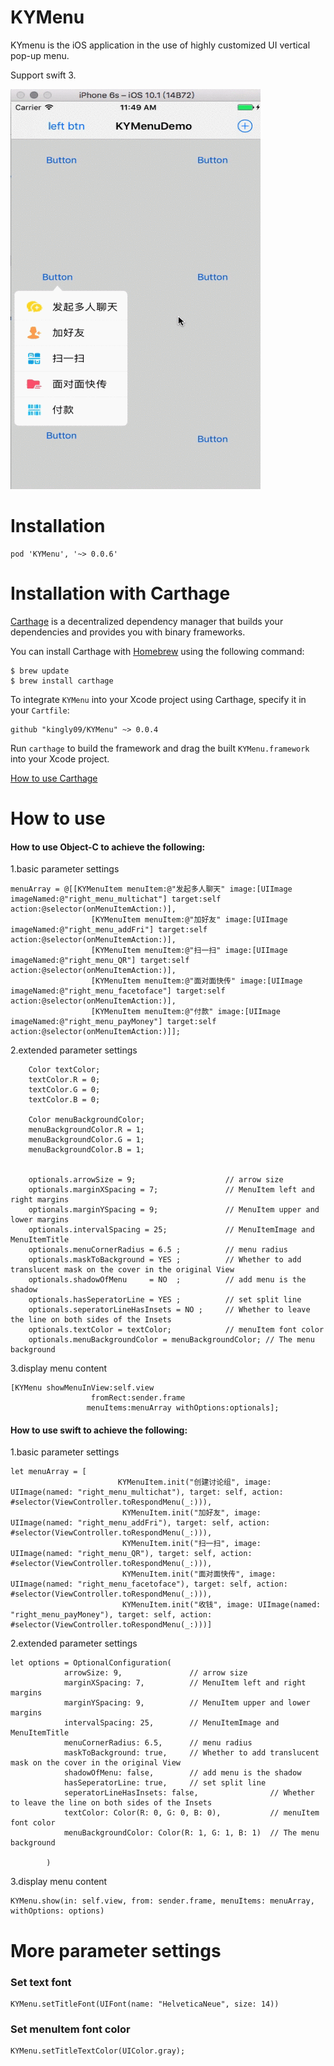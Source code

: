 # KYMenu
KYmenu is the iOS application in the use of highly customized UI vertical
   pop-up menu.

Support swift 3.


![](https://raw.githubusercontent.com/kingly09/KYMenu/master/KYMenu.gif)


# Installation
```
pod 'KYMenu', '~> 0.0.6'
```

# Installation with Carthage


[Carthage](https://github.com/Carthage/Carthage) is a decentralized dependency manager that builds your dependencies and provides you with binary frameworks.

You can install Carthage with [Homebrew](https://brew.sh/)  using the following command:

```
$ brew update
$ brew install carthage
```

To integrate `KYMenu` into your Xcode project using Carthage, specify it in your `Cartfile`:

```
github "kingly09/KYMenu" ~> 0.0.4
```
Run `carthage` to build the framework and drag the built `KYMenu.framework` into your Xcode project.

[How to use Carthage](https://my.oschina.net/kinglyphp/blog/1560525)

# How to use
#### How to use **Object-C** to achieve the following:
1.basic parameter settings

```
menuArray = @[[KYMenuItem menuItem:@"发起多人聊天" image:[UIImage imageNamed:@"right_menu_multichat"] target:self action:@selector(onMenuItemAction:)],
                  [KYMenuItem menuItem:@"加好友" image:[UIImage imageNamed:@"right_menu_addFri"] target:self action:@selector(onMenuItemAction:)],
                  [KYMenuItem menuItem:@"扫一扫" image:[UIImage imageNamed:@"right_menu_QR"] target:self action:@selector(onMenuItemAction:)],
                  [KYMenuItem menuItem:@"面对面快传" image:[UIImage imageNamed:@"right_menu_facetoface"] target:self action:@selector(onMenuItemAction:)],
                  [KYMenuItem menuItem:@"付款" image:[UIImage imageNamed:@"right_menu_payMoney"] target:self action:@selector(onMenuItemAction:)]];

```

2.extended parameter settings

```
    Color textColor;
    textColor.R = 0;
    textColor.G = 0;
    textColor.B = 0;

    Color menuBackgroundColor;
    menuBackgroundColor.R = 1;
    menuBackgroundColor.G = 1;
    menuBackgroundColor.B = 1;


    optionals.arrowSize = 9;                    // arrow size
    optionals.marginXSpacing = 7;               // MenuItem left and right margins
    optionals.marginYSpacing = 9;               // MenuItem upper and lower margins
    optionals.intervalSpacing = 25;             // MenuItemImage and MenuItemTitle
    optionals.menuCornerRadius = 6.5 ;          // menu radius
    optionals.maskToBackground = YES ;          // Whether to add translucent mask on the cover in the original View
    optionals.shadowOfMenu     = NO  ;          // add menu is the shadow
    optionals.hasSeperatorLine = YES ;          // set split line
    optionals.seperatorLineHasInsets = NO ;     // Whether to leave the line on both sides of the Insets
    optionals.textColor = textColor;            // menuItem font color
    optionals.menuBackgroundColor = menuBackgroundColor; // The menu background

```

3.display menu content

```
[KYMenu showMenuInView:self.view
                  fromRect:sender.frame
                 menuItems:menuArray withOptions:optionals];
```

#### How to use **swift** to achieve the following:

1.basic parameter settings

```
let menuArray = [
                        KYMenuItem.init("创建讨论组", image: UIImage(named: "right_menu_multichat"), target: self, action: #selector(ViewController.toRespondMenu(_:))),
                         KYMenuItem.init("加好友", image: UIImage(named: "right_menu_addFri"), target: self, action: #selector(ViewController.toRespondMenu(_:))),
                         KYMenuItem.init("扫一扫", image: UIImage(named: "right_menu_QR"), target: self, action: #selector(ViewController.toRespondMenu(_:))),
                         KYMenuItem.init("面对面快传", image: UIImage(named: "right_menu_facetoface"), target: self, action: #selector(ViewController.toRespondMenu(_:))),
                         KYMenuItem.init("收钱", image: UIImage(named: "right_menu_payMoney"), target: self, action: #selector(ViewController.toRespondMenu(_:)))]
```

2.extended parameter settings

```
let options = OptionalConfiguration(
            arrowSize: 9,               // arrow size
            marginXSpacing: 7,          // MenuItem left and right margins
            marginYSpacing: 9,          // MenuItem upper and lower margins
            intervalSpacing: 25,        // MenuItemImage and MenuItemTitle
            menuCornerRadius: 6.5,      // menu radius
            maskToBackground: true,     // Whether to add translucent mask on the cover in the original View
            shadowOfMenu: false,        // add menu is the shadow
            hasSeperatorLine: true,     // set split line
            seperatorLineHasInsets: false,                // Whether to leave the line on both sides of the Insets
            textColor: Color(R: 0, G: 0, B: 0),           // menuItem font color
            menuBackgroundColor: Color(R: 1, G: 1, B: 1)  // The menu background

        )
```

3.display menu content

```
KYMenu.show(in: self.view, from: sender.frame, menuItems: menuArray, withOptions: options)
```

# More parameter settings

### Set text font

```
KYMenu.setTitleFont(UIFont(name: "HelveticaNeue", size: 14))
```

### Set menuItem font color

```
KYMenu.setTitleTextColor(UIColor.gray);
```
